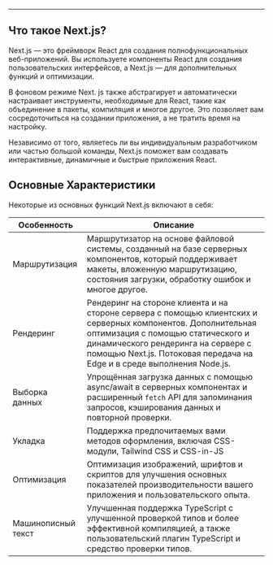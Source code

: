
___
## Что такое Next.js?

Next.js — это фреймворк React для создания полнофункциональных веб-приложений. Вы используете компоненты React для создания пользовательских интерфейсов, а Next.js — для дополнительных функций и оптимизации.

В фоновом режиме Next. js также абстрагирует и автоматически настраивает инструменты, необходимые для React, такие как объединение в пакеты, компиляция и многое другое. Это позволяет вам сосредоточиться на создании приложения, а не тратить время на настройку.

Независимо от того, являетесь ли вы индивидуальным разработчиком или частью большой команды, Next.js поможет вам создавать интерактивные, динамичные и быстрые приложения React.
## Основные Характеристики

Некоторые из основных функций Next.js включают в себя:

| Особенность        | Описание                                                                                                                                                                                                                                                            |
| ------------------ | ------------------------------------------------------------------------------------------------------------------------------------------------------------------------------------------------------------------------------------------------------------------- |
| Маршрутизация      | Маршрутизатор на основе файловой системы, созданный на базе серверных компонентов, который поддерживает макеты, вложенную маршрутизацию, состояния загрузки, обработку ошибок и многое другое.                                                                      |
| Рендеринг          | Рендеринг на стороне клиента и на стороне сервера с помощью клиентских и серверных компонентов. Дополнительная оптимизация с помощью статического и динамического рендеринга на сервере с помощью Next.js. Потоковая передача на Edge и в среде выполнения Node.js. |
| Выборка данных     | Упрощённая загрузка данных с помощью async/await в серверных компонентах и расширенный `fetch` API для запоминания запросов, кэширования данных и повторной проверки.                                                                                               |
| Укладка            | Поддержка предпочитаемых вами методов оформления, включая CSS-модули, Tailwind CSS и CSS-in-JS                                                                                                                                                                      |
| Оптимизация        | Оптимизация изображений, шрифтов и скриптов для улучшения основных показателей производительности вашего приложения и пользовательского опыта.                                                                                                                      |
| Машинописный текст | Улучшенная поддержка TypeScript с улучшенной проверкой типов и более эффективной компиляцией, а также пользовательский плагин TypeScript и средство проверки типов.                                                                                                 |